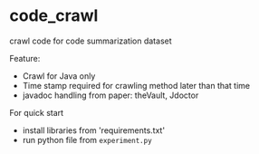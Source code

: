 # code_crawl
crawl code for code summarization dataset

Feature:
- Crawl for Java only
- Time stamp required for crawling method later than that time 
- javadoc handling from  paper: theVault, Jdoctor
 
For quick start
- install libraries from 'requirements.txt'
- run python file from `experiment.py`